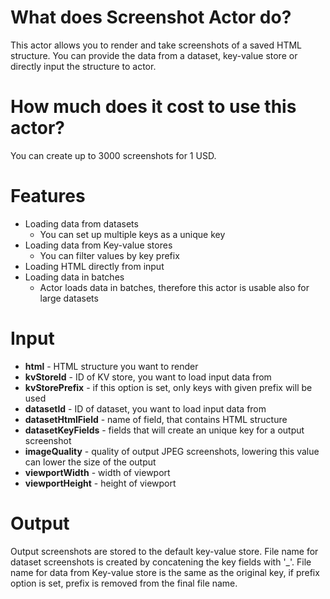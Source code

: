 # What does Screenshot Actor do?
This actor allows you to render and take screenshots of a saved HTML structure. You can provide the data from a dataset, key-value store or directly input the structure to actor.

# How much does it cost to use this actor?
You can create up to 3000 screenshots for 1 USD.

# Features
- Loading data from datasets
    - You can set up multiple keys as a unique key
- Loading data from Key-value stores
    - You can filter values by key prefix
- Loading HTML directly from input
- Loading data in batches
    - Actor loads data in batches, therefore this actor is usable also for large datasets

# Input
- **html** - HTML structure you want to render
- **kvStoreId** - ID of KV store, you want to load input data from
- **kvStorePrefix** - if this option is set, only keys with given prefix will be used
- **datasetId** - ID of dataset, you want to load input data from
- **datasetHtmlField** - name of field, that contains HTML structure
- **datasetKeyFields** - fields that will create an unique key for a output screenshot
- **imageQuality** - quality of output JPEG screenshots, lowering this value can lower the size of the output
- **viewportWidth** - width of viewport
- **viewportHeight** - height of viewport

# Output
Output screenshots are stored to the default key-value store. File name for dataset screenshots is created by concatening the key fields with '_'. File name for data from Key-value store is the same as the original key, if prefix option is set, prefix is removed from the final file name.

